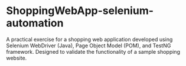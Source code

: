 # ShoppingWebApp-selenium-automation
A practical exercise for a shopping web application developed using Selenium WebDriver (Java), Page Object Model (POM), and TestNG framework. Designed to validate the functionality of a sample shopping website.
